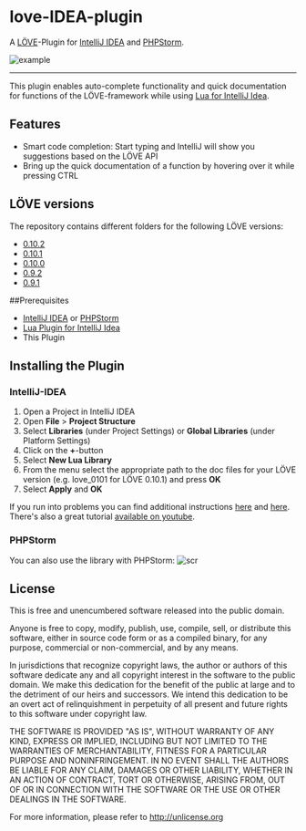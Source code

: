 # love-IDEA-plugin
A [LÖVE](http://love2d.org)-Plugin for [IntelliJ IDEA](http://www.jetbrains.com/idea/) and [PHPStorm](https://www.jetbrains.com/phpstorm/).

![example](https://raw.githubusercontent.com/rm-code/love-IDEA-plugin/master/screenshots/preview.png)

-----------

This plugin enables auto-complete functionality and quick documentation for functions of the LÖVE-framework while using [Lua for IntelliJ Idea](https://bitbucket.org/sylvanaar2/lua-for-idea/wiki/Home).

## Features

- Smart code completion: Start typing and IntelliJ will show you suggestions based on the LÖVE API
- Bring up the quick documentation of a function by hovering over it while pressing CTRL

## LÖVE versions

The repository contains different folders for the following LÖVE versions:
- [0.10.2](https://love2d.org/wiki/0.10.2)
- [0.10.1](https://love2d.org/wiki/0.10.1)
- [0.10.0](https://love2d.org/wiki/0.10.0)
- [0.9.2](https://love2d.org/wiki/0.9.2)
- [0.9.1](https://love2d.org/wiki/0.9.1)

##Prerequisites

- [IntelliJ IDEA](http://www.jetbrains.com/idea/) or [PHPStorm](https://www.jetbrains.com/phpstorm/)
- [Lua Plugin for IntelliJ Idea](https://bitbucket.org/sylvanaar2/lua-for-idea/wiki/Home)
- This Plugin

## Installing the Plugin

### IntelliJ-IDEA
1. Open a Project in IntelliJ IDEA
2. Open __File__ > __Project Structure__
3. Select __Libraries__ (under Project Settings) or __Global Libraries__ (under Platform Settings)
4. Click on the __+__-button
5. Select __New Lua Library__
6. From the menu select the appropriate path to the doc files for your LÖVE version (e.g. love_0101 for LÖVE 0.10.1) and press __OK__
7. Select __Apply__ and __OK__

If you run into problems you can find additional instructions [here](https://www.jetbrains.com/idea/help/configuring-module-dependencies-and-libraries.html) and [here](https://bitbucket.org/sylvanaar2/lua-for-idea/wiki/Installing_a_Custom_API). There's also a great tutorial [available on youtube](https://www.youtube.com/watch?v=pw7WU-hnU0g).

### PHPStorm
You can also use the library with PHPStorm:
![scr](https://cloud.githubusercontent.com/assets/5689499/23850658/a3f72b54-07e0-11e7-8832-6c514d91ba87.png)

## License

This is free and unencumbered software released into the public domain.

Anyone is free to copy, modify, publish, use, compile, sell, or
distribute this software, either in source code form or as a compiled
binary, for any purpose, commercial or non-commercial, and by any
means.

In jurisdictions that recognize copyright laws, the author or authors
of this software dedicate any and all copyright interest in the
software to the public domain. We make this dedication for the benefit
of the public at large and to the detriment of our heirs and
successors. We intend this dedication to be an overt act of
relinquishment in perpetuity of all present and future rights to this
software under copyright law.

THE SOFTWARE IS PROVIDED "AS IS", WITHOUT WARRANTY OF ANY KIND,
EXPRESS OR IMPLIED, INCLUDING BUT NOT LIMITED TO THE WARRANTIES OF
MERCHANTABILITY, FITNESS FOR A PARTICULAR PURPOSE AND NONINFRINGEMENT.
IN NO EVENT SHALL THE AUTHORS BE LIABLE FOR ANY CLAIM, DAMAGES OR
OTHER LIABILITY, WHETHER IN AN ACTION OF CONTRACT, TORT OR OTHERWISE,
ARISING FROM, OUT OF OR IN CONNECTION WITH THE SOFTWARE OR THE USE OR
OTHER DEALINGS IN THE SOFTWARE.

For more information, please refer to <http://unlicense.org>

